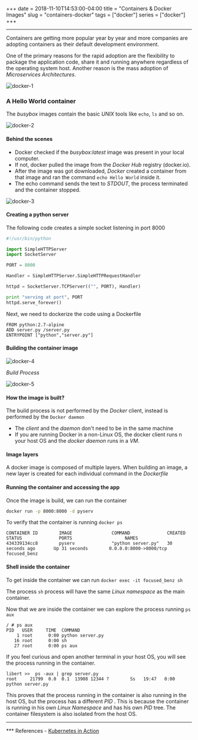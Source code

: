 +++
date = 2018-11-10T14:53:00-04:00
title = "Containers & Docker Images"
slug = "containers-docker"
tags = ["docker"]
series = ["docker"]
+++
***

Containers are getting more popular year by year and more companies are adopting containers as their default development environment.

One of the primary reasons for the rapid adoption are the flexibility to package the application code, share it and running anywhere regardless of the operating system host.  Another reason is the mass adoption of *Microservices Architectures*.

![docker-1]

[docker-1]: https://libert.xyz/images/docker-1.png
 "Containers"


### A Hello World container


The *busybox* images contain the basic *UNIX* tools like `echo`, `ls` and so on.

![docker-2]

[docker-2]: https://libert.xyz/images/docker-2.png
 "busybox"


#### Behind the scenes

* Docker checked if the *busybox:latest* image was present in your local computer.
* If not, docker pulled the image from the *Docker Hub* registry (docker.io).
* After the image was got downloaded, *Docker* created a container from that image and ran the command `echo Hello World` inside it.
* The echo command sends the text to *STDOUT*, the process terminated and the container stopped.


![docker-3]

[docker-3]: https://libert.xyz/images/docker-3.png
 "Docker Hub"

#### Creating a python server


The following code creates a simple socket listening in port 8000

```python
#!/usr/bin/python

import SimpleHTTPServer
import SocketServer

PORT = 8000

Handler = SimpleHTTPServer.SimpleHTTPRequestHandler

httpd = SocketServer.TCPServer(("", PORT), Handler)

print "serving at port", PORT
httpd.serve_forever()

```

Next, we need to dockerize the code using a Dockerfile

```
FROM python:2.7-alpine
ADD server.py /server.py
ENTRYPOINT ["python","server.py"]
```


#### Building the container image


![docker-4]

[docker-4]: https://libert.xyz/images/docker-4.png
 "docker build"


*Build Process*


![docker-5]

[docker-5]: https://libert.xyz/images/docker-5.png
 "docker build"



#### How  the image is built?


The build process is not performed by the *Docker* client, instead is performed by the `Docker daemon`


* The *client* and the *daemon* don't need to be in the same machine
* If you are running Docker in a non-Linux OS, the docker client runs n your host OS and the *docker daemon* runs in a *VM*.



#### Image layers


A docker image is composed of multiple layers.
When building an image, a new layer is created for each individual command in the *Dockerfile*

#### Running the container and accessing the app

Once the image is build, we can run the container

```bash
docker run -p 8000:8000 -d pyserv
```

To verify that the container is running `docker ps`

```
CONTAINER ID        IMAGE               COMMAND              CREATED             STATUS              PORTS                    NAMES
434339134cc8        pyserv              "python server.py"   30 seconds ago       Up 31 seconds        0.0.0.0:8000->8000/tcp   focused_benz

```

#### Shell inside the container

To get inside the container we can run `docker exec -it focused_benz sh`

The process `sh` process will have the same *Linux namespace* as the main container.

Now that we are inside the container we can explore the process running `ps aux`

```
/ # ps aux
PID   USER     TIME  COMMAND
    1 root      0:00 python server.py
   16 root      0:00 sh
   27 root      0:00 ps aux

```

If you feel curious and open another terminal in your host OS, you will see the process running in the container.


```
libert >>  ps -aux | grep server.py
root     21799  0.0  0.1  13908 12344 ?        Ss   19:47   0:00 python server.py

```

This proves that the process running in the container is also running in the host OS, but the process has a different *PID* . This is because the container is running in his own *Linux Namespace* and has his own *PID* tree.
The container filesystem is also isolated from the host OS.

***


*** References - [Kubernetes in Action](https://www.manning.com/books/kubernetes-in-action )
